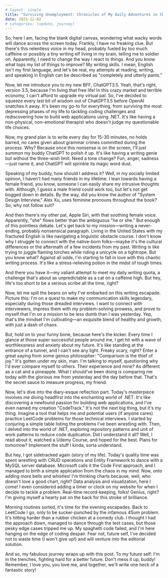```yaml
---
# layout: single
title: "Surviving Unemployment: Chronicles of My Daily Adventures in the Couch Potato Olympics"
date: 2023-12-02
# categories: [update, journey]
---
```

So, here I am, facing the blank digital canvas, wondering what wacky words will dance across the screen today. Frankly, I have no freaking clue. But there's this relentless voice in my head, probably fueled by too much caffeine or possibly a tiny writing elf living in my brain, telling me to soldier on. Apparently, I need to change the way I react to things. And you know what tops my list of things to improve? My writing skills. I mean, English isn't my first language, and let's be real, my attempts at reading, writing, and speaking in English can be described as "completely and utterly pants."

Now, let me introduce you to my new BFF, ChatGPT3.5. Yeah, that's right, version 3.5, because I'm living that free life! In this crazy market and terrible economy, I can't afford to upgrade my virtual pal. So, I've decided to squeeze every last bit of wisdom out of ChatGPT3.5 before OpenAI snatches it away. It's been my go-to for everything, from surviving the most depressing phases of my life to tackling coding challenges and rediscovering how to build web applications using .NET. It's like having a non-physical, non-emotional therapist who doesn't judge my questionable life choices.

Now, my grand plan is to write every day for 15-30 minutes, no holds barred, no cares given about grammar crimes committed during the process. Why? Because once this nonsense is on the screen, I'll just summon my buddy ChatGPT to polish it up. It's like having a writing genie but without the three-wish limit. Need a tone change? Fun, anger, sadness—just name it, and ChatGPT will sprinkle its magic word dust.

Speaking of my buddy, how should I address it? Well, in my socially limited opinion, I haven't had many friends in my lifetime. I lean towards having a female friend, you know, someone I can easily share my intrusive thoughts with. Although, I guess a male friend could work too, but let's not get bogged down in details. By the way, did you know the author of "System Design Interview," Alex Xu, uses feminine pronouns throughout the book? So, why not follow suit?

And then there's my other pal, Apple Siri, with that soothing female voice. Apparently, "she" flows better than the ambiguous "he or she." But enough of this pointless debate. Let's get back to my mission—writing a never-ending, probably nonsensical paragraph. Living in the United States with my fractured English is like navigating a linguistic obstacle course. I don't know why I struggle to connect with the native-born folks—maybe it's the cultural differences or the aftermath of a few incidents from my past. Writing is like trying to juggle flaming torches while riding a unicycle on a tightrope. But you know what? Against all odds, I'm starting to fall in love with this chaotic writing process. It's like a stress-relieving potion in the midst of tough times.

And there you have it—my valiant attempt to meet my daily writing quota, a challenge that's about as unpredictable as a cat on a caffeine high. But hey, life's too short to be a serious scribe all the time, right?

Now, let me spill the beans on why I've embarked on this writing escapade. Picture this: I'm on a quest to make my communication skills legendary, especially during those dreaded interviews. I want to connect with interviewers, impress them with my problem-solving prowess, and prove to myself that I'm on a mission to be less dumb than I was yesterday. Yep, that's the mindset I'm cultivating—an exquisite blend of healthy and growth, with just a dash of chaos.

But, hold on to your funny bone, because here's the kicker. Every time I glance at those super successful people around me, I get hit with a wave of worthlessness and anxiety about my future. It's like standing at the entrance of a tunnel, and I can't see any light. Freaky scary, right? Enter a great saying from some genius philosopher: "Comparison is the thief of joy." It's gotten under my skin, man. I'm talking to myself, questioning why I'd ever compare myself to others. Their experience and mine? As different as a cat and a pineapple. What I should've been doing is comparing me today with the glorious me from yesterday and the day before that. That's the secret sauce to measure progress, my friend.

Now, let's dive into the diary-esque reflection part. Today's masterpiece involves me diving headfirst into the enchanting world of .NET. It's like discovering a newfound passion for building web applications, and I've even named my creation "CodeTrack." It's not the next big thing, but it's my thing. Imagine a tool that helps me and potential users (if anyone cares) practice LeetCode problems for those technical interviews. I started by conjuring a simple table listing the problems I've been wrestling with. Then, I delved into the world of .NET, exploring repository patterns and unit of work patterns to reduce code duplication. Did I understand it all? Well, I read about it, watched a Udemy Course, and hoped for the best. Plans for tomorrow? Implement the stuff I kinda, sorta understand.

But hey, I got sidetracked again (story of my life). Today's quality time was spent wrestling with CRUD operations and Entity Framework to dance with a MySQL server database. Microsoft calls it the Code First approach, and I managed to birth a simple application from the chaos in my mind. Now, onto adding more bells and whistles! I'm thinking charts because, well, who doesn't love a good chart, right? Data analysis and visualization, here I come! I even considered adding a timer or clock on my website for when I decide to tackle a problem. Real-time record-keeping, folks! Genius, right? I'm giving myself a hearty pat on the back for this stroke of brilliance.

Morning routines sorted, it's time for the evening escapades. Back to LeetCode I go, only to be sucker-punched by the infamous 4Sum problem. It's hitting harder than a rubber chicken at a comedy club. I thought I had the approach down, managed to dance through the test cases, but those pesky edge cases tripped me up. My spaghetti code failed, and I'm here hanging on the edge of coding despair. Fear not, future self, I've decided not to waste time (I won't give up!) and will venture into the editorial solution.

And so, my fabulous journey wraps up with this post. To my future self: I'm in the trenches, fighting hard for a better future. Don't mess it up, buddy! Remember, I love you, you love me, and together, we'll write one heck of a fantastic story!